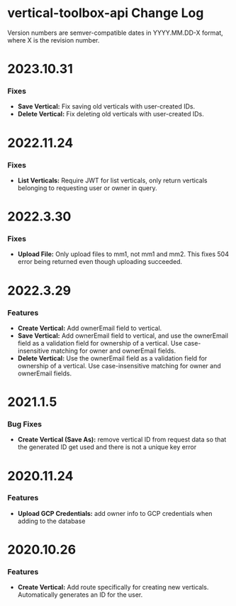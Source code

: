 # vertical-toolbox-api Change Log

Version numbers are semver-compatible dates in YYYY.MM.DD-X format,
where X is the revision number.


# 2023.10.31

### Fixes
* **Save Vertical:** Fix saving old verticals with user-created IDs.
* **Delete Vertical:** Fix deleting old verticals with user-created IDs.


# 2022.11.24

### Fixes
* **List Verticals:** Require JWT for list verticals, only return verticals
belonging to requesting user or owner in query.


# 2022.3.30

### Fixes

* **Upload File:** Only upload files to mm1, not mm1 and mm2. This fixes 504
error being returned even though uploading succeeded.


# 2022.3.29

### Features

* **Create Vertical:** Add ownerEmail field to vertical.
* **Save Vertical:** Add ownerEmail field to vertical, and use the ownerEmail
field as a validation field for ownership of a vertical. Use case-insensitive
matching for owner and ownerEmail fields.
* **Delete Vertical:** Use the ownerEmail field as a validation field for
ownership of a vertical. Use case-insensitive matching for owner and ownerEmail
fields.


# 2021.1.5

### Bug Fixes

* **Create Vertical (Save As):** remove vertical ID from request data so that
the generated ID get used and there is not a unique key error


# 2020.11.24

### Features

* **Upload GCP Credentials:** add owner info to GCP credentials when adding to
the database


# 2020.10.26

### Features

* **Create Vertical:** Add route specifically for creating new verticals.
Automatically generates an ID for the user.